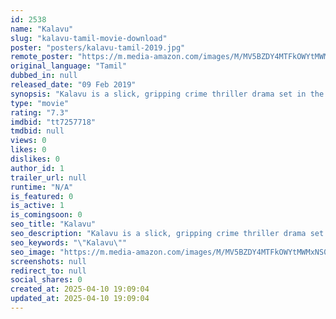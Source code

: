 ```yaml
---
id: 2538
name: "Kalavu"
slug: "kalavu-tamil-movie-download"
poster: "posters/kalavu-tamil-2019.jpg"
remote_poster: "https://m.media-amazon.com/images/M/MV5BZDY4MTFkOWYtMWMxNS00YmFmLWIzMjMtZjg1ZWYwMjQ3NjNmXkEyXkFqcGdeQXVyOTkwMTUxNzM@._V1_SX300.jpg"
original_language: "Tamil"
dubbed_in: null
released_date: "09 Feb 2019"
synopsis: "Kalavu is a slick, gripping crime thriller drama set in the outskirts of Chennai. A group of three friends are embroiled in a chain snatching crime that they haven't committed. After a night of binge drinking, the three of them pl..."
type: "movie"
rating: "7.3"
imdbid: "tt7257718"
tmdbid: null
views: 0
likes: 0
dislikes: 0
author_id: 1
trailer_url: null
runtime: "N/A"
is_featured: 0
is_active: 1
is_comingsoon: 0
seo_title: "Kalavu"
seo_description: "Kalavu is a slick, gripping crime thriller drama set in the outskirts of Chennai. A group of three friends are embroiled in a chain snatching crime that they haven't committed. After a night of binge drinking, the three of them pl..."
seo_keywords: "\"Kalavu\""
seo_image: "https://m.media-amazon.com/images/M/MV5BZDY4MTFkOWYtMWMxNS00YmFmLWIzMjMtZjg1ZWYwMjQ3NjNmXkEyXkFqcGdeQXVyOTkwMTUxNzM@._V1_SX300.jpg"
screenshots: null
redirect_to: null
social_shares: 0
created_at: 2025-04-10 19:09:04
updated_at: 2025-04-10 19:09:04
---
```


